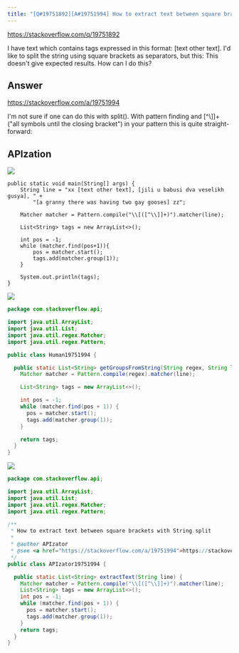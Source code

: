 ```yaml
---
title: "[Q#19751892][A#19751994] How to extract text between square brackets with String.split"
---
```


https://stackoverflow.com/q/19751892

I have text which contains tags expressed in this format: [text other text].
I&#x27;d like to split the string using square brackets as separators, but this:
This doesn&#x27;t give expected results.
How can I do this?

## Answer

https://stackoverflow.com/a/19751994

I&#x27;m not sure if one can do this with split(). With pattern finding and [^\\]]+ (&quot;all symbols until the closing bracket&quot;) in your pattern this is quite straight-forward:

## APIzation

<div class="code-3columns-row">

<div class="code-3columns-column">

<div><img src="/stackoverflow.png" /></div>

```plain
public static void main(String[] args) {
    String line = "xx [text other text], [jili u babusi dva veselikh gusya], " +
        "[a granny there was having two gay gooses] zz";

    Matcher matcher = Pattern.compile("\\[([^\\]]+)").matcher(line);

    List<String> tags = new ArrayList<>();

    int pos = -1;
    while (matcher.find(pos+1)){
        pos = matcher.start();
        tags.add(matcher.group(1));
    }

    System.out.println(tags);
}
```

</div>

<div class="code-3columns-column">

<div><img src="/human.png" /></div>

```java
package com.stackoverflow.api;

import java.util.ArrayList;
import java.util.List;
import java.util.regex.Matcher;
import java.util.regex.Pattern;

public class Human19751994 {

  public static List<String> getGroupsFromString(String regex, String line) {
    Matcher matcher = Pattern.compile(regex).matcher(line);

    List<String> tags = new ArrayList<>();

    int pos = -1;
    while (matcher.find(pos + 1)) {
      pos = matcher.start();
      tags.add(matcher.group(1));
    }

    return tags;
  }
}

```

</div>

<div class="code-3columns-column">

<div><img src="/apizator.png" /></div>

```java
package com.stackoverflow.api;

import java.util.ArrayList;
import java.util.List;
import java.util.regex.Matcher;
import java.util.regex.Pattern;

/**
 * How to extract text between square brackets with String.split
 *
 * @author APIzator
 * @see <a href="https://stackoverflow.com/a/19751994">https://stackoverflow.com/a/19751994</a>
 */
public class APIzator19751994 {

  public static List<String> extractText(String line) {
    Matcher matcher = Pattern.compile("\\[([^\\]]+)").matcher(line);
    List<String> tags = new ArrayList<>();
    int pos = -1;
    while (matcher.find(pos + 1)) {
      pos = matcher.start();
      tags.add(matcher.group(1));
    }
    return tags;
  }
}

```

</div>

</div>
